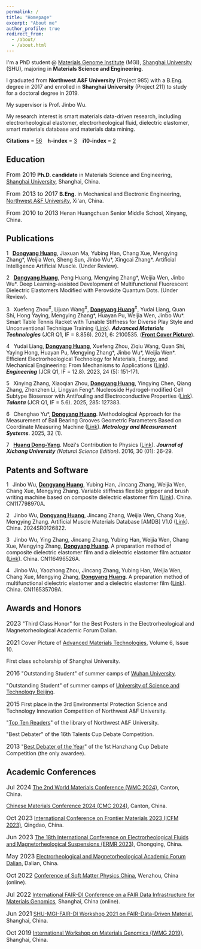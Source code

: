 ```yaml
---
permalink: /
title: "Homepage"
excerpt: "About me"
author_profile: true
redirect_from: 
  - /about/
  - /about.html
---
```


I'm a PhD student @ [Materials Genome Institute](https://mgi.shu.edu.cn/) (MGI), [Shanghai University](https://www.shu.edu.cn/) (SHU), majoring in **Materials Science and Engineering**.

I graduated from **Northwest A&F University** (Project 985) with a B.Eng. degree in 2017 and enrolled in **Shanghai University** (Project 211) to study for a doctoral degree in 2019.

My supervisor is Prof. Jinbo Wu.

My research interest is smart materials data-driven research, including electrorheological elastomer, electrorheological fluid, dielectric elastomer, smart materials database and materials data mining.

**Citations** = [56](https://scholar.google.com/citations?user=2MzGV54AAAAJ&hl=en) &ensp; **h-index** = [3](https://scholar.google.com/citations?user=2MzGV54AAAAJ&hl=en) &ensp; **i10-index** = [2](https://scholar.google.com/citations?user=2MzGV54AAAAJ&hl=en)


Education
------
<font size=3>From 2019</font> **Ph.D. candidate** in Materials Science and Engineering, [Shanghai University](https://www.shu.edu.cn), Shanghai, China.

<font size=3>From 2013 to 2017</font> **B.Eng.** in Mechanical and Electronic Engineering, [Northwest A&F University](https://www.nwafu.edu.cn), Xi'an, China.

<font size=3>From 2010 to 2013</font> Henan Huangchuan Senior Middle School, Xinyang, China.

Publications
------
1 &ensp;**<u>Dongyang Huang</u>**, Jiaxuan Ma, Yubing Han, Chang Xue, Mengying Zhang\*, Weijia Wen, Sheng Sun, Jinbo Wu\*, Xingcai Zhang\*. Artificial Intelligence Artificial Muscle. (Under Review).

2 &ensp;**<u>Dongyang Huang</u>**, Peng Huang, Mengying Zhang\*, Weijia Wen, Jinbo Wu\*. Deep Learning-assisted Development of Multifunctional Fluorescent Dielectric Elastomers Modified with Perovskite Quantum Dots. (Under Review).

3 &ensp;Xuefeng Zhou<sup>#</sup>, Lijuan Wang<sup>#</sup>, **<u>Dongyang Huang</u>**<sup>#</sup>, Yudai Liang, Quan Shi, Hong Yaying, Mengying Zhang\*, Huayan Pu, Weijia Wen, Jinbo Wu\*. Smart Table Tennis Racket with Tunable Stiffness for Diverse Play Style and Unconventional Technique Training ([Link](https://doi.org/10.1002/admt.202100535)). ***Advanced Materials Technologies*** (JCR Q1, IF = 8.856). 2021, 6: 2100535. (**<u>Front Cover Picture</u>**).

4 &ensp;Yudai Liang, **<u>Dongyang Huang</u>**, Xuefeng Zhou, Ziqiu Wang, Quan Shi, Yaying Hong, Huayan Pu, Mengying Zhang\*, Jinbo Wu\*, Weijia Wen\*. Efficient Electrorheological Technology for Materials, Energy, and Mechanical Engineering: From Mechanisms to Applications ([Link](https://doi.org/10.1016/j.eng.2022.01.014)). ***Engineering*** (JCR Q1, IF = 12.8). 2023, 24 (5): 151-171.

5 &ensp;Xinying Zhang, Xiaoqian Zhou, **<u>Dongyang Huang</u>**, Yingying Chen, Qiang Zhang, Zhenzhen Li, Lingyan Feng\*. Nucleoside Hydrogel-modified Cell Subtype Biosensor with Antifouling and Electroconductive Properties ([Link](https://www.sciencedirect.com/science/article/pii/S003991402401765X)). ***Talanta*** (JCR Q1, IF = 5.6). 2025, 285: 127383.

6 &ensp;Chenghao Yu\*, **<u>Dongyang Huang</u>**. Methodological Approach for the Measurement of Ball Bearing Grooves Geometric Parameters Based on Coordinate Measuring Machine ([Link](https://metrology.wat.edu.pl/earlyaccess/32/1/MMS-01654-2024-02-Early-Access.pdf)). ***Metrology and Measurement Systems***. 2025, 32 (1).

7 &ensp;**<u>Huang Dong-Yang</u>**. Mozi's Contribution to Physics ([Link](https://link.cnki.net/doi/10.16104/j.issn.1673-1891.2016.01.008)). ***Journal of Xichang University*** *(Natural Science Edition)*. 2016, 30 (01): 26-29.

Patents and Software
------
1 &ensp;Jinbo Wu, **<u>Dongyang Huang</u>**, Yubing Han, Jincang Zhang, Weijia Wen, Chang Xue, Mengying Zhang. Variable stiffness flexible gripper and brush writing machine based on composite dielectric elastomer film ([Link](https://kns.cnki.net/kcms2/article/abstract?v=k15566fjT2lvmwzpPqzYnxf15lX3SjtIjj1XsEqzMwuZ1TG5oVCt6xcyna2l7wQNdS1QJZ6whzEUyUi9f_L-M4pMhMBaNfCRSK6blNUZ5Ff0ecflNXvTDps0vDfIZXDBK55Lz1rkdYrMWhmhaXgf_eVFFGIJwmSFbBLyjjA8Sealg14C8OfvpwfvorlV0eY2rruT_i7yBdgJ-9snYRoL6Iwii88C3QBzF7E2FQ4Jx38=&uniplatform=NZKPT)). China. CN117798970A.

2 &ensp;Jinbo Wu, **<u>Dongyang Huang</u>**, Jincang Zhang, Weijia Wen, Chang Xue, Mengying Zhang. Artificial Muscle Materials Database [AMDB] V1.0 ([Link](https://dongyanghuang.github.io/images/software.png)). China. 2024SR0126822.

3 &ensp;Jinbo Wu, Ying Zhang, Jincang Zhang, Yubing Han, Weijia Wen, Chang Xue, Mengying Zhang, **<u>Dongyang Huang</u>**. A preparation method of composite dielectric elastomer film and a dielectric elastomer film actuator ([Link](https://kns.cnki.net/kcms2/article/abstract?v=k15566fjT2mlaGofGAX3UNsbQm0ksiNZgvlz-6WAm-UvutqXcmta5suMpcL7_S7mm1iv85JOl6PnKp_pmxd2odm-5XM9XUuPTFy3IDO1MRZAEKh_7kfxCyKPjeqhYAQhHDE5ps4gFh0K_coyE9scRAn8Ohgf8QD1P1c1vDlheEPZklwwTtUp2lk3_wwFXHpwe3lB3a_fnDdis6fMGLsZk0UFjF9eUv1gxEp1cdXInSDxVTUEzDxkQvHq9Eh58wlarK0Ex7fW30PxgIaTAqUa1mFujFai-dZcb8ijnXRShVJNqz0AGbAcMxd3eMRZTVwrG0qrQDMr_oMXm3ojJttyetFCq5syxWq2ZcL-Jd6rRaTsbhOzS5iBuL52aepvviacSO9HENQzXnspAEzRTGVLyIg9dQpUSnjy&uniplatform=NZKPT)). China. CN116496526A.

4 &ensp;Jinbo Wu, Yaozhong Zhou, Jincang Zhang, Yubing Han, Weijia Wen, Chang Xue, Mengying Zhang, **<u>Dongyang Huang</u>**. A preparation method of multifunctional dielectric elastomer and a dielectric elastomer film ([Link](https://kns.cnki.net/kcms2/article/abstract?v=k15566fjT2nEUzcowggPBJboumSh6XE8zvJcGthBowVZ3FgvsubUAl4adDyhnByQr9iNJD6uTMFvQnyY8iYRLdJvznl8Y_ZBIMllY89S6XPvBS4bzddIOPP1JoeArv_JKDFv-cFBqSaf522bX8oA83jU7RaGVUqWUo-xzXrVfhEezasxxO85e8MItsfLGvR8eWRcukzdZ4CDS0d6nS3hHl3DeGl1dBkqk87Bv5TBk0j9ElLxBowLZ0KqqQXU22X1AnKO16ST2ZQ=&uniplatform=NZKPT)). China. CN116535709A.

Awards and Honors
------
<font size=3>2023</font> "Third Class Honor" for the Best Posters in the Electrorheological and Magnetorheological Academic Forum Dalian.

<font size=3>2021</font> Cover Picture of [Advanced Materials Technologies](https://onlinelibrary.wiley.com/toc/2365709x/2021/6/10), Volume 6, Issue 10. 

First class scholarship of Shanghai University.

<font size=3>2016</font> "Outstanding Student" of summer camps of [Wuhan University](https://www.whu.edu.cn/).

"Outstanding Student" of summer camps of [University of Science and Technology Beijing](https://www.ustb.edu.cn/). 

<font size=3>2015</font> First place in the 3rd Environmental Protection Science and Technology Innovation Competition of Northwest A&F University. 

"[Top Ten Readers](https://oldlib.nwsuaf.edu.cn/dzpx/283009.htm)" of the library of Northwest A&F University. 

"Best Debater" of the 16th Talents Cup Debate Competition. 

<font size=3>2013</font> "[Best Debater of the Year](https://news.nwafu.edu.cn/xstdx/fc748ac3f10b4a0fbd48e1ac2b249b7a.htm)" of the 1st Hanzhang Cup Debate Competition (the only awardee). 

Academic Conferences
------
<font size=3>Jul 2024</font> [The 2nd World Materials Conference (WMC 2024)](https://cmc2024.scimeeting.cn/en/web/index/20751), Canton, China. 

[Chinese Materials Conference 2024 (CMC 2024)](https://cmc2024.scimeeting.cn/cn/web/index/), Canton, China. 

<font size=3>Oct 2023</font> [International Conference on Frontier Materials 2023 (ICFM 2023)](http://icfm2023.org.cn/index.html), Qingdao, China. 

<font size=3>Jun 2023</font> [The 18th International Conference on Electrorheological Fluids and Magnetorheological Suspensions (ERMR 2023)](https://ermr2023.aconf.org/),  Chongqing, China. 

<font size=3>May 2023</font> [Electrorheological and Magnetorheological Academic Forum Dalian](https://cstam.org.cn/article/16778185154490368.html), Dalian, China.

<font size=3>Oct 2022</font> [Conference of Soft Matter Physics China](http://softmat2021.cpsjournals.cn/index.php?m=82), Wenzhou, China (online). 

<font size=3>Jul 2022</font> [International FAIR-DI Conference on a FAIR Data Infrastructure for Materials Genomics](https://mgi.shu.edu.cn/info/1063/3062.htm), Shanghai, China (online). 

<font size=3>Jun 2021</font> [SHU-MGI-FAIR-DI Workshop 2021 on FAIR-Data-Driven Material](https://www.fair-di.eu/events/workshop-louvain-2021/louvain-2021-home), Shanghai, China.

<font size=3>Oct 2019</font> [International Workshop on Materials Genomics (IWMG 2019)](https://mgi.shu.edu.cn/info/1063/1766.htm), Shanghai, China. 

